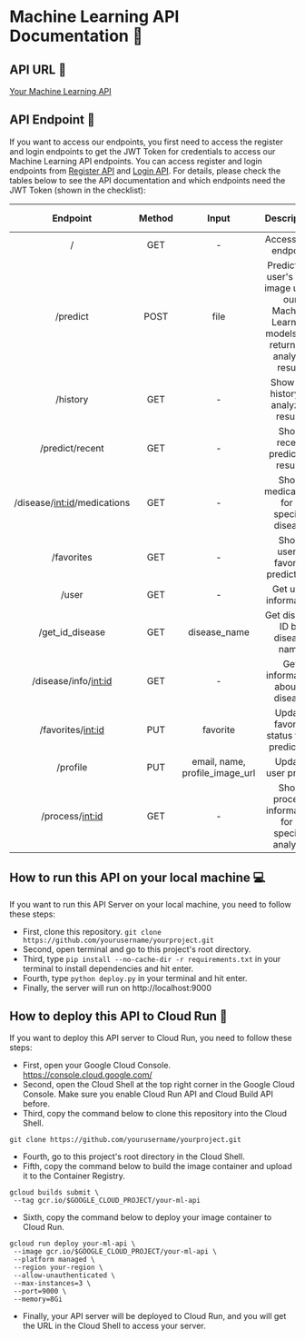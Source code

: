 # Machine Learning API Documentation 🤖

## API URL 🔗
[Your Machine Learning API](https://your-ml-api-url.com/)

## API Endpoint 🚪
If you want to access our endpoints, you first need to access the register and login endpoints to get the JWT Token for credentials to access our Machine Learning API endpoints. You can access register and login endpoints from [Register API](https://your-register-api-url.com/register) and [Login API](https://your-login-api-url.com/login). For details, please check the tables below to see the API documentation and which endpoints need the JWT Token (shown in the checklist):

|             Endpoint            | Method |              Input              |                                          Description                                          |  JWT Token  |
| :-----------------------------: | :----: | :-----------------------------: | :--------------------------------------------------------------------------------------------: | :---------: |
|              /                  |  GET   |                -                |                                         Access root endpoint                                   |   &#9744;   |
|          /predict               |  POST  |              file               |Predict the user's face image using our Machine Learning models and return the analysis result. |   &#9745;   |
|          /history               |  GET   |                -                |                                 Show the history of analyzed results                          |   &#9745;   |
|   /predict/recent               |  GET   |                -                |                                 Show recent prediction results                                |   &#9745;   |
| /disease/<int:id>/medications   |  GET   |                -                |                            Show medications for a specific disease                             |   &#9744;   |
|          /favorites             |  GET   |                -                |                                 Show user's favorite predictions                              |   &#9745;   |
|          /user                  |  GET   |                -                |                                       Get user information                                     |   &#9745;   |
|       /get_id_disease           |  GET   |        disease_name             |                                Get disease ID by disease name                                  |   &#9744;   |
|      /disease/info/<int:id>     |  GET   |                -                |                                  Get information about a disease                               |   &#9745;   |
|      /favorites/<int:id>        |  PUT   |          favorite               |                                 Update favorite status for a prediction                        |   &#9745;   |
|          /profile               |  PUT   |    email, name, profile_image_url |                                      Update user profile                                      |   &#9745;   |
|      /process/<int:id>          |  GET   |                -                |                         Show process information for a specific analysis                       |   &#9745;   |

## How to run this API on your local machine 💻
If you want to run this API Server on your local machine, you need to follow these steps:
- First, clone this repository. `git clone https://github.com/yourusername/yourproject.git`
- Second, open terminal and go to this project's root directory.
- Third, type `pip install --no-cache-dir -r requirements.txt` in your terminal to install dependencies and hit enter.
- Fourth, type `python deploy.py` in your terminal and hit enter.
- Finally, the server will run on http://localhost:9000

## How to deploy this API to Cloud Run 🚀
If you want to deploy this API server to Cloud Run, you need to follow these steps:
- First, open your Google Cloud Console. https://console.cloud.google.com/
- Second, open the Cloud Shell at the top right corner in the Google Cloud Console. Make sure you enable Cloud Run API and Cloud Build API before.
- Third, copy the command below to clone this repository into the Cloud Shell.
 ```
 git clone https://github.com/yourusername/yourproject.git
 ```
- Fourth, go to this project's root directory in the Cloud Shell.
- Fifth, copy the command below to build the image container and upload it to the Container Registry.
 ```
gcloud builds submit \
  --tag gcr.io/$GOOGLE_CLOUD_PROJECT/your-ml-api
  ```
- Sixth, copy the command below to deploy your image container to Cloud Run.
 ```
 gcloud run deploy your-ml-api \
  --image gcr.io/$GOOGLE_CLOUD_PROJECT/your-ml-api \
  --platform managed \
  --region your-region \
  --allow-unauthenticated \
  --max-instances=3 \
  --port=9000 \
  --memory=8Gi
 ```
- Finally, your API server will be deployed to Cloud Run, and you will get the URL in the Cloud Shell to access your server.
